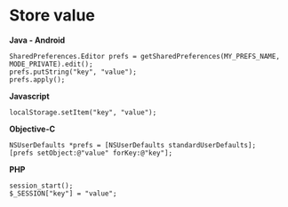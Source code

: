 # Store value

**Java - Android**
```
SharedPreferences.Editor prefs = getSharedPreferences(MY_PREFS_NAME, MODE_PRIVATE).edit();
prefs.putString("key", "value");
prefs.apply();
```

**Javascript**
```
localStorage.setItem("key", "value");
```

**Objective-C**
```
NSUserDefaults *prefs = [NSUserDefaults standardUserDefaults];
[prefs setObject:@"value" forKey:@"key"];
```

**PHP**
```
session_start();
$_SESSION["key"] = "value";
```

